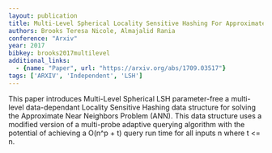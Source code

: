 ```yaml
---
layout: publication
title: Multi-Level Spherical Locality Sensitive Hashing For Approximate Near Neighbors
authors: Brooks Teresa Nicole, Almajalid Rania
conference: "Arxiv"
year: 2017
bibkey: brooks2017multilevel
additional_links:
  - {name: "Paper", url: "https://arxiv.org/abs/1709.03517"}
tags: ['ARXIV', 'Independent', 'LSH']
---
```

This paper introduces Multi-Level Spherical LSH parameter-free a multi-level data-dependant Locality Sensitive Hashing data structure for solving the Approximate Near Neighbors Problem (ANN). This data structure uses a modified version of a multi-probe adaptive querying algorithm with the potential of achieving a O(n^p + t) query run time for all inputs n where t <= n.
